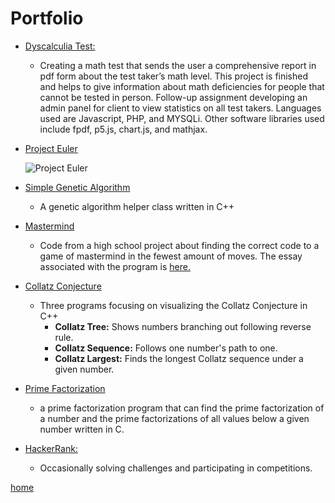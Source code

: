 # Portfolio

- <a href="http://dyscalculiatesting.com" target="_blank">Dyscalculia Test:</a>

  - Creating a math test that sends the user a comprehensive report in pdf form about the test taker’s math level. This project is finished and helps to give information about math deficiencies for people that cannot be tested in person. Follow-up assignment developing an admin panel for client to view statistics on all test takers. Languages used are Javascript, PHP, and MYSQLi. Other software libraries used include fpdf, p5.js, chart.js, and mathjax.

- <a href="https://projecteuler.net" target="_blank">Project Euler</a>

  ![Project Euler](https://projecteuler.net/profile/coenvalk.png)

- <a href="https://github.com/coenvalk/Simple-Genetic-Algorithm" target="_blank">Simple Genetic Algorithm</a>

  - A genetic algorithm helper class written in C++

- <a href="https://github.com/coenvalk/mastermind">Mastermind</a>

  - Code from a high school project about finding the correct code to a game of mastermind in the fewest amount of moves. The essay associated with the program is <a href="https://drive.google.com/file/d/0B8CNl_hZHtFzTm5ESzZ0QVRLV0k/view" target="_blank"> here. </a>

- <a href="https://github.com/coenvalk/Collatz-Conjecture" target="_blank">Collatz Conjecture</a>

  - Three programs focusing on visualizing the Collatz Conjecture in C++
    - **Collatz Tree:** Shows numbers branching out following reverse rule.
    - **Collatz Sequence:** Follows one number's path to one.
    - **Collatz Largest:** Finds the longest Collatz sequence under a given number.

- <a href="https://github.com/coenvalk/Prime-Factorization" target="_blank">Prime Factorization</a>

  - ​a prime factorization program that can find the prime factorization of a number and the prime factorizations of all values below a given number written in C.

- <a href="https://www.hackerrank.com/clcjvalk" target="_blank">HackerRank:</a>

  - Occasionally solving challenges and participating in competitions.

[home](https://coenvalk.github.io/index.html)
